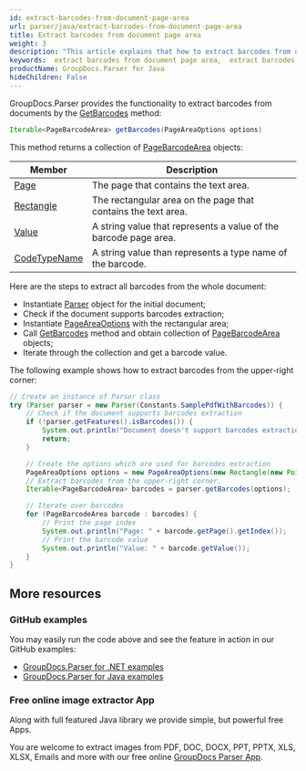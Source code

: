 ```yaml
---
id: extract-barcodes-from-document-page-area
url: parser/java/extract-barcodes-from-document-page-area
title: Extract barcodes from document page area
weight: 3
description: "This article explains that how to extract barcodes from document page area."
keywords:  extract barcodes from document page area,  extract barcodes
productName: GroupDocs.Parser for Java
hideChildren: False
---
```


GroupDocs.Parser provides the functionality to extract barcodes from documents by the [GetBarcodes](https://reference.groupdocs.com/parser/java/com.groupdocs.parser/Parser#getBarcodes(com.groupdocs.parser.options.PageAreaOptions)) method:

```java
Iterable<PageBarcodeArea> getBarcodes(PageAreaOptions options)
```

This method returns a collection of [PageBarcodeArea](https://reference.groupdocs.com/parser/java/com.groupdocs.parser.data/PageBarcodeArea) objects:

| Member | Description |
| --- | --- |
| [Page](https://reference.groupdocs.com/parser/java/com.groupdocs.parser.data/PageArea#getPage()) | The page that contains the text area.                        |
| [Rectangle](https://reference.groupdocs.com/parser/java/com.groupdocs.parser.data/PageArea#getRectangle()) | The rectangular area on the page that contains the text area. |
| [Value](https://reference.groupdocs.com/parser/java/com.groupdocs.parser.data/PageBarcodeArea#getValue()) | A string value that represents a value of the barcode page area. |
| [CodeTypeName](https://reference.groupdocs.com/parser/java/com.groupdocs.parser.data/PageBarcodeArea#getCodeTypeName()) | A string value than represents a type name of the barcode. |

Here are the steps to extract all barcodes from the whole document:

- Instantiate [Parser](https://reference.groupdocs.com/parser/java/com.groupdocs.parser/Parser) object for the initial document;
- Check if the document supports barcodes extraction;
- Instantiate [PageAreaOptions](https://reference.groupdocs.com/parser/java/com.groupdocs.parser.options/PageAreaOptions) with the rectangular area;
- Call [GetBarcodes](https://reference.groupdocs.com/parser/java/com.groupdocs.parser/Parser#getBarcodes(com.groupdocs.parser.options.PageAreaOptions)) method and obtain collection of [PageBarcodeArea](https://reference.groupdocs.com/parser/java/com.groupdocs.parser.data/PageBarcodeArea) objects;
- Iterate through the collection and get a barcode value.

The following example shows how to extract barcodes from the upper-right corner:

```java
// Create an instance of Parser class
try (Parser parser = new Parser(Constants.SamplePdfWithBarcodes)) {
	// Check if the document supports barcodes extraction
	if (!parser.getFeatures().isBarcodes()) {
		System.out.println("Document doesn't support barcodes extraction.");
		return;
	}

	// Create the options which are used for barcodes extraction
	PageAreaOptions options = new PageAreaOptions(new Rectangle(new Point(590, 80), new Size(150, 150)));
	// Extract barcodes from the upper-right corner.
	Iterable<PageBarcodeArea> barcodes = parser.getBarcodes(options);

	// Iterate over barcodes
	for (PageBarcodeArea barcode : barcodes) {
		// Print the page index
		System.out.println("Page: " + barcode.getPage().getIndex());
		// Print the barcode value
		System.out.println("Value: " + barcode.getValue());
	}
}
```

## More resources

### GitHub examples

You may easily run the code above and see the feature in action in our GitHub examples:

- [GroupDocs.Parser for .NET examples](https://github.com/groupdocs-parser/GroupDocs.Parser-for-.NET)
- [GroupDocs.Parser for Java examples](https://github.com/groupdocs-parser/GroupDocs.Parser-for-Java)

### Free online image extractor App

Along with full featured Java library we provide simple, but powerful free Apps.

You are welcome to extract images from PDF, DOC, DOCX, PPT, PPTX, XLS, XLSX, Emails and more with our free online [GroupDocs Parser App](https://products.groupdocs.app/parser).